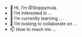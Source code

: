 - 👋 Hi, I’m @Sloppymula
- 👀 I’m interested in ...
- 🌱 I’m currently learning ...
- 💞️ I’m looking to collaborate on ...
- 📫 How to reach me ...

<!---
Sloppymula/Sloppymula is a ✨ special ✨ repository because its `README.md` (this file) appears on your GitHub profile.
You can click the Preview link to take a look at your changes.
--->
